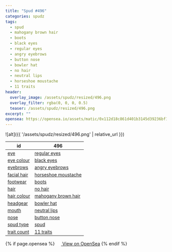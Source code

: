 ```yaml
---
title: "Spud #496"
categories: spudz
tags:
  - spud
  - mahogany brown hair
  - boots
  - black eyes
  - regular eyes
  - angry eyebrows
  - button nose
  - bowler hat
  - no hair
  - neutral lips
  - horseshoe moustache
  - 11 traits
header:
  overlay_image: /assets/spudz/resized/496.png
  overlay_filter: rgba(0, 0, 0, 0.5)
  teaser: /assets/spudz/resized/496.png
excerpt: ""
opensea: https://opensea.io/assets/matic/0x112d18c861d401b3145d39236bf149f01e18beed/496
---
```

![alt]({{ '/assets/spudz/resized/496.png' | relative_url }})

| id | 496 |
|-|-|
| <a href="/traits/eye/#trait-type">eye</a> | <a href="/traits/eye/regular-eyes/1/#trait">regular eyes</a> |
| <a href="/traits/eye-colour/#trait-type">eye colour</a> | <a href="/traits/eye-colour/black-eyes/1/#trait">black eyes</a> |
| <a href="/traits/eyebrows/#trait-type">eyebrows</a> | <a href="/traits/eyebrows/angry-eyebrows/1/#trait">angry eyebrows</a> |
| <a href="/traits/facial-hair/#trait-type">facial hair</a> | <a href="/traits/facial-hair/horseshoe-moustache/1/#trait">horseshoe moustache</a> |
| <a href="/traits/footwear/#trait-type">footwear</a> | <a href="/traits/footwear/boots/1/#trait">boots</a> |
| <a href="/traits/hair/#trait-type">hair</a> | <a href="/traits/hair/no-hair/1/#trait">no hair</a> |
| <a href="/traits/hair-colour/#trait-type">hair colour</a> | <a href="/traits/hair-colour/mahogany-brown-hair/1/#trait">mahogany brown hair</a> |
| <a href="/traits/headgear/#trait-type">headgear</a> | <a href="/traits/headgear/bowler-hat/1/#trait">bowler hat</a> |
| <a href="/traits/mouth/#trait-type">mouth</a> | <a href="/traits/mouth/neutral-lips/1/#trait">neutral lips</a> |
| <a href="/traits/nose/#trait-type">nose</a> | <a href="/traits/nose/button-nose/1/#trait">button nose</a> |
| <a href="/traits/spud-type/#trait-type">spud type</a> | <a href="/traits/spud-type/spud/1/#trait">spud</a> |
| <a href="/traits/trait-count/#trait-type">trait count</a> | <a href="/traits/trait-count/11-traits/1/#trait">11 traits</a> |

{% if page.opensea %}
<a href="{{page.opensea}}" class="btn btn--info" onclick="window.open(this.href, '_blank'); return false;"><img src="/assets/images/opensea.svg" width="16px"><span>  View on OpenSea</span></a>
{% endif %}
